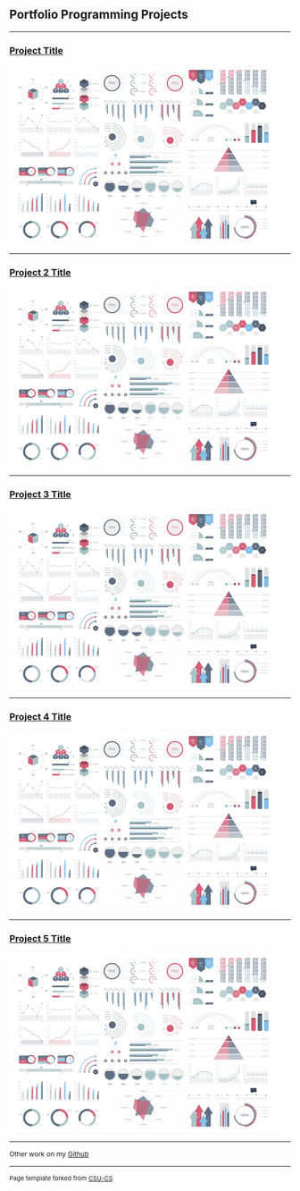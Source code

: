 ## Portfolio Programming Projects

---
### [Project Title ](project1)

![Project 1 Thumbnail Name](images/dummy_thumbnail.jpg)

---
### [Project 2 Title ](project2)

![Project 2 Thumbnail Name](images/dummy_thumbnail.jpg)

---
### [Project 3 Title ](project1)

![Project 3 Thumbnail Name](images/dummy_thumbnail.jpg)

---
### [Project 4 Title ](project1)

![Project 4 Thumbnail Name](images/dummy_thumbnail.jpg)

---
### [Project 5 Title ](project1)

![Project 5 Thumbnail Name](images/dummy_thumbnail.jpg)

---


<p style="font-size:12px">Other work on my <a href="https://github.com/ckyleflynndev">Github</a></p>

---



<p style="font-size:11px">Page template forked from <a href="https://github.com/csu-cs/csci-portfolio">CSU-CS</a></p>
<!-- Remove above link if you don't want to attributive -->
